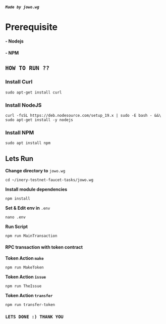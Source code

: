 ##### _`Made by jowo.wg`_
# Prerequisite 

#### - Nodejs
#### - NPM

## `HOW TO RUN ??` 

### Install Curl
```
sudo apt-get install curl
```

### Install NodeJS
```
curl -fsSL https://deb.nodesource.com/setup_19.x | sudo -E bash - &&\
sudo apt-get install -y nodejs
```

### Install NPM
```
sudo apt install npm
```

## Lets Run

**Change directory to** `jowo.wg`

```
cd ~/inery-testnet-faucet-tasks/jowo.wg
```

**Install module dependencies**

```
npm install
```

**Set & Edit env in** `.env`
```
nano .env
```

**Run Script**
``` 
npm run MainTransaction 
````


#### RPC transaction with token contract
**Token Action `make`**


```console
npm run MakeToken
```

**Token Action `issue`**
```console
npm run TheIssue
```

**Token Action `transfer`**
```console
npm run transfer-token
```

### `LETS DONE :) THANK YOU `
